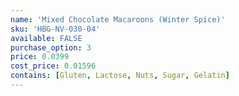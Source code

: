 ```yaml
---
name: 'Mixed Chocolate Macaroons (Winter Spice)'
sku: 'HBG-NV-030-04'
available: FALSE
purchase_option: 3
price: 0.0399
cost_price: 0.01596
contains: [Gluten, Lactose, Nuts, Sugar, Gelatin]
---
```

